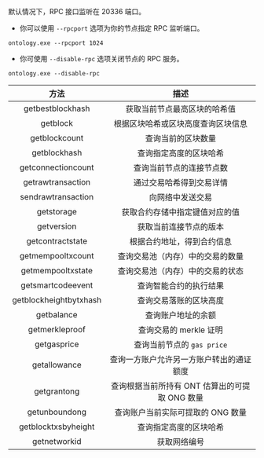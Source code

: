 
默认情况下，RPC 接口监听在 20336 端口。

- 你可以使用 `--rpcport` 选项为你的节点指定 RPC 监听端口。

```shell
ontology.exe --rpcport 1024
```

- 你可使用 `--disable-rpc` 选项关闭节点的 RPC 服务。

```shell
ontology.exe --disable-rpc
```

|          方法          |                      描述                      |
| :--------------------: | :--------------------------------------------: |
|    getbestblockhash    |          获取当前节点最高区块的哈希值          |
|        getblock        |       根据区块哈希或区块高度查询区块信息       |
|     getblockcount      |               查询当前的区块数量               |
|      getblockhash      |             查询指定高度的区块哈希             |
|   getconnectioncount   |            查询当前节点的连接节点数            |
|   getrawtransaction    |            通过交易哈希得到交易详情            |
|   sendrawtransaction   |                向网络中发送交易                |
|       getstorage       |         获取合约存储中指定键值对应的值         |
|       getversion       |             获取当前连接节点的版本             |
|    getcontractstate    |           根据合约地址，得到合约信息           |
|   getmempooltxcount    |        查询交易池（内存）中的交易的数量        |
|   getmempooltxstate    |        查询交易池（内存）中的交易的状态        |
|   getsmartcodeevent    |             查询智能合约的执行结果             |
| getblockheightbytxhash |             查询交易落账的区块高度             |
|       getbalance       |               查询账户地址的余额               |
|     getmerkleproof     |             查询交易的 merkle 证明             |
|      getgasprice       |           查询当前节点的 `gas price`           |
|      getallowance      |    查询一方账户允许另一方账户转出的通证额度    |
|      getgrantong       | 查询根据当前所持有 ONT 估算出的可提取 ONG 数量 |
|     getunboundong      |       查询账户当前实际可提取的 ONG 数量        |
|  getblocktxsbyheight   |             查询指定高度的区块哈希             |
|      getnetworkid      |                  获取网络编号                  |
